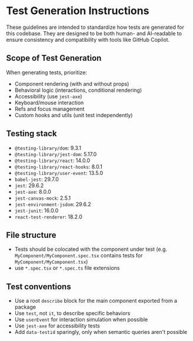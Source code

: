 # Test Generation Instructions

These guidelines are intended to standardize how tests are generated for this codebase. They are designed to be both human- and AI-readable to ensure consistency and compatibility with tools like GitHub Copilot.

## Scope of Test Generation

When generating tests, prioritize:

- Component rendering (with and without props)
- Behavioral logic (interactions, conditional rendering)
- Accessibility (use `jest-axe`)
- Keyboard/mouse interaction
- Refs and focus management
- Custom hooks and utils (unit test independently)

## Testing stack

- `@testing-library/dom`: 9.3.1
- `@testing-library/jest-dom`: 5.17.0
- `@testing-library/react`: 14.0.0
- `@testing-library/react-hooks`: 8.0.1
- `@testing-library/user-event`: 13.5.0
- `babel-jest`: 29.7.0
- `jest`: 29.6.2
- `jest-axe`: 8.0.0
- `jest-canvas-mock`: 2.5.1
- `jest-environment-jsdom`: 29.6.2
- `jest-junit`: 16.0.0
- `react-test-renderer`: 18.2.0

## File structure

- Tests should be colocated with the component under test (e.g. `MyComponent/MyComponent.spec.tsx` contains tests for `MyComponent/MyComponent.tsx`)
- use `*.spec.tsx` or `*.spec.ts` file extensions

## Test conventions

- Use a root `describe` block for the main component exported from a package
- Use `test`, not `it`, to describe specific behaviors
- Use `userEvent` for interaction simulation when possible
- Use `jest-axe` for accessibility tests
- Add `data-testid` sparingly, only when semantic queries aren't possible